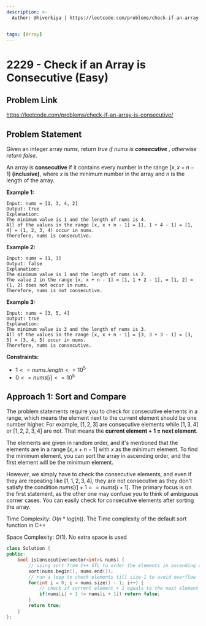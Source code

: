 ```yaml
---
description: >-
  Author: @hiverkiya | https://leetcode.com/problems/check-if-an-array-is-consecutive/


tags: [Array]
---
```


# 2229 - Check if an Array is Consecutive (Easy)

## Problem Link

https://leetcode.com/problems/check-if-an-array-is-consecutive/

## Problem Statement

Given an integer array $nums$, return $true$ _if_ $nums$ _is_ **_consecutive_** _, otherwise return_ $false$.

An array is **consecutive** if it contains every number in the range $[x, x + n - 1]$ **(inclusive)**, where $x$ is the minimum number in the array and $n$ is the length of the array.

**Example 1:**

```
Input: nums = [1, 3, 4, 2]
Output: true
Explanation:
The minimum value is 1 and the length of nums is 4.
All of the values in the range [x, x + n - 1] = [1, 1 + 4 - 1] = [1, 4] = (1, 2, 3, 4) occur in nums.
Therefore, nums is consecutive.
```

**Example 2:**

```
Input: nums = [1, 3]
Output: false
Explanation:
The minimum value is 1 and the length of nums is 2.
The value 2 in the range [x, x + n - 1] = [1, 1 + 2 - 1], = [1, 2] = (1, 2) does not occur in nums.
Therefore, nums is not consecutive.
```

**Example 3:**

```
Input: nums = [3, 5, 4]
Output: true
Explanation:
The minimum value is 3 and the length of nums is 3.
All of the values in the range [x, x + n - 1] = [3, 3 + 3 - 1] = [3, 5] = (3, 4, 5) occur in nums.
Therefore, nums is consecutive.
```

**Constraints:**

- $1 <= nums.length <= 10^5$
- $0 <= nums[i] <= 10^5$

## Approach 1: Sort and Compare

The problem statements require you to check for consecutive elements in a range, which means the element next to the current element should be one number higher. For example, $[1 , 2 , 3]$ are consecutive elements while $[1, 3, 4]$ or $[1, 2, 2, 3, 4]$ are not. That means the **current element + 1 = next element**.

The elements are given in random order, and it's mentioned that the elements are in a range $[x , x + n - 1]$ with $x$ as the minimum element. To find the minimum element, you can sort the array in ascending order, and the first element will be the minimum element.

However, we simply have to check the consecutive elements, and even if they are repeating like $[1, 1, 2, 3, 4]$, they are not consecutive as they don't satisfy the condition $nums[i] + 1 == nums[i + 1]$. The primary focus is on the first statement, as the other one may confuse you to think of ambiguous corner cases. You can easily check for consecutive elements after sorting the array.

Time Complexity: $O(n*log(n))$. The Time complexity of the default sort function in C++

Space Complexity: $O(1)$. No extra space is used

<Tabs>
<TabItem value="cpp" label="C++">
<SolutionAuthor name="@hiverkiya"/>

```cpp
class Solution {
public:
    bool isConsecutive(vector<int>& nums) {
        // using sort from C++ STL to order the elements in ascending order
        sort(nums.begin(), nums.end());
        // run a loop to check elements till size-1 to avoid overflow
        for(int i = 0; i < nums.size() - 1; i++) {
            // check if current element + 1 equals to the next element
            if(nums[i] + 1 != nums[i + 1]) return false;
        }
        return true;
    }
};
```

</TabItem>
</Tabs>
